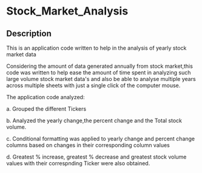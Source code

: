 # Stock_Market_Analysis

## Description

This is an application code written to help in the analysis of yearly stock market data

Considering the amount of data generated annually from stock market,this code was written to help ease the amount of time spent in analyzing such large volume stock market data's and also be able to analyse multiple years across multiple sheets with just a single click of the computer mouse.

The application code analyzed:

a. Grouped the different Tickers

b. Analyzed the yearly change,the percent change and the Total stock volume. 

c. Conditional formatting was applied to yearly change and percent change columns based on changes in their corresponding column values

d. Greatest % increase, greatest % decrease and greatest stock volume values with their correspnding Ticker were also obtained.
